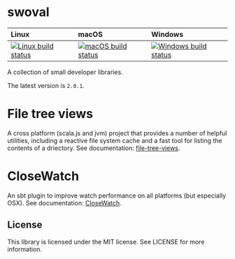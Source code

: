 swoval
===

| Linux | macOS | Windows |
| :---- | :------ | :---- |
[ ![Linux build status][1]][2] | [![macOS build status][3]][4] | [![Windows build status][5]][6] |

[1]: https://travis-ci.org/swoval/swoval.svg?branch=master
[2]: https://travis-ci.org/swoval/swoval
[3]: https://travis-ci.org/swoval/swoval.svg?branch=master
[4]: https://travis-ci.org/swoval/swoval
[5]: https://ci.appveyor.com/api/projects/status/oy6siu8mom9tk8us?svg=true
[6]: https://ci.appveyor.com/project/eatkins/swoval/branch/master

A collection of small developer libraries.

The latest version is `2.0.1`.

File tree views
=
A cross platform (scala.js and jvm) project that provides a number of helpful utilities,
including a reactive file system cache and a fast tool for listing the contents of a driectory.
See documentation: [file-tree-views](files/README.md).

CloseWatch
=

An sbt plugin to improve watch performance on all platforms (but especially OSX).
See documentation: [CloseWatch](plugin/README.md).

License
---
This library is licensed under the MIT license. See LICENSE for more information.
